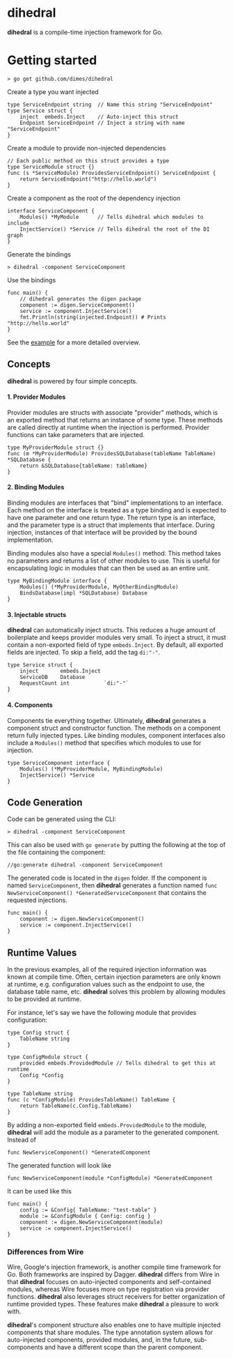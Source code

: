 # dihedral

**dihedral** is a compile-time injection framework for Go.

# Getting started

    > go get github.com/dimes/dihedral

Create a type you want injected

    type ServiceEndpoint string  // Name this string "ServiceEndpoint"
    type Service struct {
        inject  embeds.Inject    // Auto-inject this struct 
        Endpoint ServiceEndpoint // Inject a string with name "ServiceEndpoint"
    }

Create a module to provide non-injected dependencies

    // Each public method on this struct provides a type
    type ServiceModule struct {}
    func (s *ServiceModule) ProvidesServiceEndpoint() ServiceEndpoint {
        return ServiceEndpoint("http://hello.world")
    }

Create a component as the root of the dependency injection

    interface ServiceComponent {
        Modules() *MyModule      // Tells dihedral which modules to include
        InjectService() *Service // Tells dihedral the root of the DI graph
    }

Generate the bindings

    > dihedral -component ServiceComponent

Use the bindings

    func main() {
        // dihedral generates the digen package
        component := digen.ServiceComponent()
        service := component.InjectService()
        fmt.Println(string(injected.Endpoint)) # Prints "http://hello.world"
    }

See the [example](example/) for a more detailed overview.

## Concepts 

**dihedral** is powered by four simple concepts.

#### 1. Provider Modules

Provider modules are structs with associate "provider" methods, which is an exported method that returns an instance of some type. These methods are called directly at runtime when the injection is performed. Provider functions can take parameters that are injected.

```
type MyProviderModule struct {}
func (m *MyProviderModule) ProvidesSQLDatabase(tableName TableName) *SQLDatabase {
    return &SQLDatabase{tableName: tableName}
}
```

#### 2. Binding Modules

Binding modules are interfaces that "bind" implementations to an interface. Each method on the interface is treated as a type binding and is expected to have one parameter and one return type. The return type is an interface, and the parameter type is a struct that implements that interface. During injection, instances of that interface will be provided by the bound implementation. 

Binding modules also have a special `Modules()` method. This method takes no parameters and returns a list of other modules to use. This is useful for encapsulating logic in modules that can then be used as an entire unit.

```
type MyBindingModule interface {
    Modules() (*MyProviderModule, MyOtherBindingModule)
    BindsDatabase(impl *SQLDatabase) Database
}
```

#### 3. Injectable structs

**dihedral** can automatically inject structs. This reduces a huge amount of boilerplate and keeps provider modules very small. To inject a struct, it must contain a non-exported field of type `embeds.Inject`. By default, all exported fields are injected. To skip a field, add the tag `di:"-"`.

```
type Service struct {
    inject       embeds.Inject
    ServiceDB    Database
    RequestCount int           `di:"-"`
}
```

#### 4. Components

Components tie everything together. Ultimately, **dihedral** generates a component struct and constructor function. The methods on a component return fully injected types. Like binding modules, component interfaces also include a `Modules()` method that specifies which modules to use for injection.

```
type ServiceComponent interface {
    Modules() (*MyProviderModule, MyBindingModule)
    InjectService() *Service
}
```

## Code Generation

Code can be generated using the CLI:

    > dihedral -component ServiceComponent

This can also be used with `go generate` by putting the following at the top of the file containing the component:

    //go:generate dihedral -component ServiceComponent

The generated code is located in the `digen` folder. If the component is named `ServiceComponent`, then **dihedral** generates a function named `func NewServiceComponent() *GeneratedServiceComponent` that contains the requested injections. 

```
func main() {
    component := digen.NewServiceComponent()
    service := component.InjectService()
}
```

## Runtime Values

In the previous examples, all of the required injection information was known at compile time. Often, certain injection parameters are only known at runtime, e.g. configuration values such as the endpoint to use, the database table name, etc. **dihedral** solves this problem by allowing modules to be provided at runtime.

For instance, let's say we have the following module that provides configuration:

```
type Config struct {
    TableName string
}

type ConfigModule struct {
    provided embeds.ProvidedModule // Tells dihedral to get this at runtime
    Config *Config
}

type TableName string
func (c *ConfigModule) ProvidesTableName() TableName {
    return TableName(c.Config.TableName)
}
```

By adding a non-exported field `embeds.ProvidedModule` to the module, **dihedral** will add the module as a parameter to the generated component. Instead of

    func NewServiceComponent() *GeneratedComponent

The generated function will look like 

    func NewServiceComponent(module *ConfigModule) *GeneratedComponent

It can be used like this

    func main() {
        config := &Config{ TableName: "test-table" }
        module := &ConfigModule { Config: config }
        component := digen.NewServiceComponent(module)
        service := component.InjectService()
    }

### Differences from Wire

Wire, Google's injection framework, is another compile time framework for Go. Both frameworks are inspired
by Dagger. **dihedral** differs from Wire in that **dihedral** focuses on auto-injected components and self-contained modules, whereas Wire focuses more on type registration via provider functions. **dihedral** also leverages struct receivers for better organization of runtime provided types. These features make **dihedral** a pleasure to work with. 

**dihedral**'s component structure also enables one to have multiple injected components that share modules. The type annotation system allows for auto-injected components, provided modules, and, in the future, sub-components and have a different scope than the parent component.
